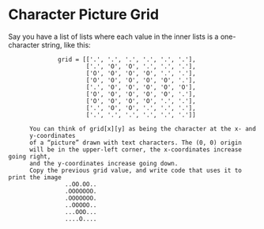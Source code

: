 <h1>Character Picture Grid</h1>
          <p>Say you have a list of lists where each value in the inner lists is a one-character
          string, like this:<p>
 
                  grid = [['.', '.', '.', '.', '.', '.'],
                          ['.', 'O', 'O', '.', '.', '.'],
                          ['O', 'O', 'O', 'O', '.', '.'],
                          ['O', 'O', 'O', 'O', 'O', '.'],
                          ['.', 'O', 'O', 'O', 'O', 'O'],
                          ['O', 'O', 'O', 'O', 'O', '.'],
                          ['O', 'O', 'O', 'O', '.', '.'],
                          ['.', 'O', 'O', '.', '.', '.'],
                          ['.', '.', '.', '.', '.', '.']]
   
          You can think of grid[x][y] as being the character at the x- and
          y-coordinates
          of a “picture” drawn with text characters. The (0, 0) origin
          will be in the upper-left corner, the x-coordinates increase going right,
          and the y-coordinates increase going down.
          Copy the previous grid value, and write code that uses it to print the image
                    ..OO.OO..
                    .OOOOOOO.
                    .OOOOOOO.
                    ..OOOOO..
                    ...OOO...
                    ....O....

